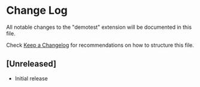 # Change Log

All notable changes to the "demotest" extension will be documented in this file.

Check [Keep a Changelog](http://keepachangelog.com/) for recommendations on how to structure this file.

## [Unreleased]

- Initial release